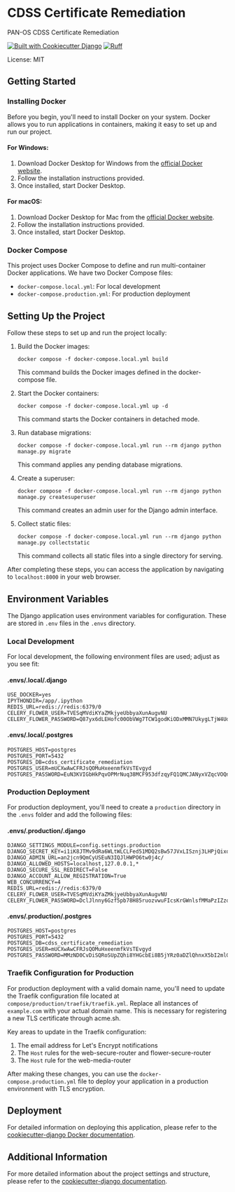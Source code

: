 # CDSS Certificate Remediation

PAN-OS CDSS Certificate Remediation

[![Built with Cookiecutter Django](https://img.shields.io/badge/built%20with-Cookiecutter%20Django-ff69b4.svg?logo=cookiecutter)](https://github.com/cookiecutter/cookiecutter-django/)
[![Ruff](https://img.shields.io/endpoint?url=https://raw.githubusercontent.com/astral-sh/ruff/main/assets/badge/v2.json)](https://github.com/astral-sh/ruff)

License: MIT

## Getting Started

### Installing Docker

Before you begin, you'll need to install Docker on your system. Docker allows you to run applications in containers, making it easy to set up and run our project.

#### For Windows:
1. Download Docker Desktop for Windows from the [official Docker website](https://www.docker.com/products/docker-desktop).
2. Follow the installation instructions provided.
3. Once installed, start Docker Desktop.

#### For macOS:
1. Download Docker Desktop for Mac from the [official Docker website](https://www.docker.com/products/docker-desktop).
2. Follow the installation instructions provided.
3. Once installed, start Docker Desktop.

### Docker Compose

This project uses Docker Compose to define and run multi-container Docker applications. We have two Docker Compose files:

- `docker-compose.local.yml`: For local development
- `docker-compose.production.yml`: For production deployment

## Setting Up the Project

Follow these steps to set up and run the project locally:

1. Build the Docker images:
    ```
    docker compose -f docker-compose.local.yml build
    ```
    This command builds the Docker images defined in the docker-compose file.

2. Start the Docker containers:
    ```
    docker compose -f docker-compose.local.yml up -d
    ```
    This command starts the Docker containers in detached mode.

3. Run database migrations:
    ```
    docker compose -f docker-compose.local.yml run --rm django python manage.py migrate
    ```
    This command applies any pending database migrations.

4. Create a superuser:
    ```
    docker compose -f docker-compose.local.yml run --rm django python manage.py createsuperuser
    ```
    This command creates an admin user for the Django admin interface.

5. Collect static files:
    ```
    docker compose -f docker-compose.local.yml run --rm django python manage.py collectstatic
    ```
    This command collects all static files into a single directory for serving.

After completing these steps, you can access the application by navigating to `localhost:8000` in your web browser.

## Environment Variables

The Django application uses environment variables for configuration. These are stored in `.env` files in the `.envs` directory.

### Local Development

For local development, the following environment files are used; adjust as you see fit:

#### .envs/.local/.django
```
USE_DOCKER=yes
IPYTHONDIR=/app/.ipython
REDIS_URL=redis://redis:6379/0
CELERY_FLOWER_USER=TVESqMVdiKYaZMkjyeUbbyaXunAugvNU
CELERY_FLOWER_PASSWORD=Q87yx6dLEHofc00ObVWg7TCW1godKiODxMMN7UkygLTjW4UdCBKv00YSW6TjwZnR
```

#### .envs/.local/.postgres
```
POSTGRES_HOST=postgres
POSTGRES_PORT=5432
POSTGRES_DB=cdss_certificate_remediation
POSTGRES_USER=mUCXwAwCFRJsQOMuHxeenmfkVsTEvgyd
POSTGRES_PASSWORD=EuN3KVIGbHkPqvOPMrNuq38MCF953dfzqyFQ1QMCJANyxVZqcVOQndkZImFppeMe
```

### Production Deployment

For production deployment, you'll need to create a `production` directory in the `.envs` folder and add the following files:

#### .envs/.production/.django
```
DJANGO_SETTINGS_MODULE=config.settings.production
DJANGO_SECRET_KEY=i1iK8JTMv9dRa6WLtWLCLFed51MDQ2sBw57JVxLISznj3LHPjQixo0hiwyzBXmfm
DJANGO_ADMIN_URL=an2jcn9QmCyUSEuN3IQJlHWPO6tw0j4c/
DJANGO_ALLOWED_HOSTS=localhost,127.0.0.1,*
DJANGO_SECURE_SSL_REDIRECT=False
DJANGO_ACCOUNT_ALLOW_REGISTRATION=True
WEB_CONCURRENCY=4
REDIS_URL=redis://redis:6379/0
CELERY_FLOWER_USER=TVESqMVdiKYaZMkjyeUbbyaXunAugvNU
CELERY_FLOWER_PASSWORD=DclJlnny6Gzf5pb78H85ruozvwuFIcsKrGWnlsfMMaPzIZzogaBDKYYiXMp61MHk
```

#### .envs/.production/.postgres
```
POSTGRES_HOST=postgres
POSTGRES_PORT=5432
POSTGRES_DB=cdss_certificate_remediation
POSTGRES_USER=mUCXwAwCFRJsQOMuHxeenmfkVsTEvgyd
POSTGRES_PASSWORD=MMzND0CvDiSQRoSUpZQhi8YHGcbEi8B5jYRz0aDZlQhnxX5bI2mlGYZibqCi1OQU
```

### Traefik Configuration for Production

For production deployment with a valid domain name, you'll need to update the Traefik configuration file located at `compose/production/traefik/traefik.yml`. Replace all instances of `example.com` with your actual domain name. This is necessary for registering a new TLS certificate through acme.sh.

Key areas to update in the Traefik configuration:

1. The email address for Let's Encrypt notifications
2. The `Host` rules for the web-secure-router and flower-secure-router
3. The `Host` rule for the web-media-router

After making these changes, you can use the `docker-compose.production.yml` file to deploy your application in a production environment with TLS encryption.

## Deployment

For detailed information on deploying this application, please refer to the [cookiecutter-django Docker documentation](http://cookiecutter-django.readthedocs.io/en/latest/deployment-with-docker.html).

## Additional Information

For more detailed information about the project settings and structure, please refer to the [cookiecutter-django documentation](http://cookiecutter-django.readthedocs.io/en/latest/settings.html).
